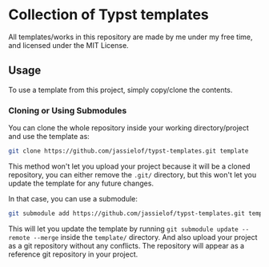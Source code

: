 # Collection of Typst templates

All templates/works in this repository are made by me under my free time, and licensed under the MIT License.

## Usage

To use a template from this project, simply copy/clone the contents.

### Cloning or Using Submodules

You can clone the whole repository inside your working directory/project and use the template as:

```sh
git clone https://github.com/jassielof/typst-templates.git template
```

This method won't let you upload your project because it will be a cloned repository, you can either remove the `.git/` directory, but this won't let you update the template for any future changes.

In that case, you can use a submodule:

```sh
git submodule add https://github.com/jassielof/typst-templates.git template
```

This will let you update the template by running `git submodule update --remote --merge` inside the `template/` directory.
And also upload your project as a git repository without any conflicts.
The repository will appear as a reference git repository in your project.
